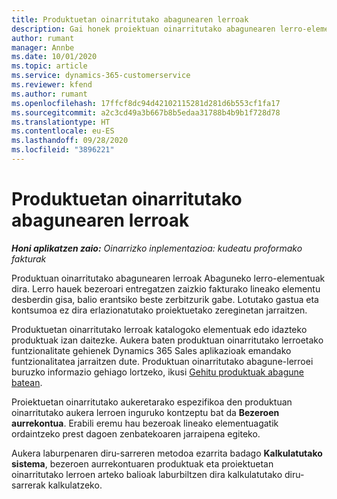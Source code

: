 ```yaml
---
title: Produktuetan oinarritutako abagunearen lerroak
description: Gai honek proiektuan oinarritutako abagunearen lerro-elementuei buruzko informazioa eskaintzen du Project Operations-en.
author: rumant
manager: Annbe
ms.date: 10/01/2020
ms.topic: article
ms.service: dynamics-365-customerservice
ms.reviewer: kfend
ms.author: rumant
ms.openlocfilehash: 17ffcf8dc94d42102115281d281d6b553cf1fa17
ms.sourcegitcommit: a2c3cd49a3b667b8b5edaa31788b4b9b1f728d78
ms.translationtype: HT
ms.contentlocale: eu-ES
ms.lasthandoff: 09/28/2020
ms.locfileid: "3896221"
---
```

# <a name="product-based-opportunity-lines"></a>Produktuetan oinarritutako abagunearen lerroak

_**Honi aplikatzen zaio:** Oinarrizko inplementazioa: kudeatu proformako fakturak_

Produktuan oinarritutako abagunearen lerroak Abaguneko lerro-elementuak dira. Lerro hauek bezeroari entregatzen zaizkio fakturako lineako elementu desberdin gisa, balio erantsiko beste zerbitzurik gabe. Lotutako gastua eta kontsumoa ez dira erlazionatutako proiektuetako zereginetan jarraitzen.

Produktuetan oinarritutako lerroak katalogoko elementuak edo idazteko produktuak izan daitezke. Aukera baten produktuan oinarritutako lerroetako funtzionalitate gehienek Dynamics 365 Sales aplikazioak emandako funtzionalitatea jarraitzen dute. Produktuan oinarritutako abagune-lerroei buruzko informazio gehiago lortzeko, ikusi [Gehitu produktuak abagune batean](https://docs.microsoft.com/dynamics365/sales-enterprise/add-products-opportunity).

Proiektuetan oinarritutako aukeretarako espezifikoa den produktuan oinarritutako aukera lerroen inguruko kontzeptu bat da **Bezeroen aurrekontua**. Erabili eremu hau bezeroak lineako elementuagatik ordaintzeko prest dagoen zenbatekoaren jarraipena egiteko.

Aukera laburpenaren diru-sarreren metodoa ezarrita badago **Kalkulatutako sistema**, bezeroen aurrekontuaren produktuak eta proiektuetan oinarritutako lerroen arteko balioak laburbiltzen dira kalkulatutako diru-sarrerak kalkulatzeko.
